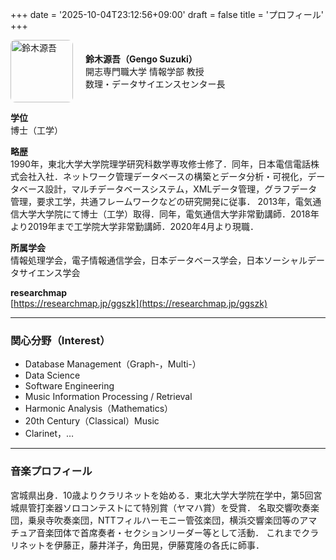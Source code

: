 +++
date = '2025-10-04T23:12:56+09:00'
draft = false
title = 'プロフィール'
+++
<div style="display: flex; align-items: center; gap: 20px;">
  <img src="/images/ggszk.jpg" alt="鈴木源吾" width="100" style="border-radius: 8px;">
  <div>
    <strong>鈴木源吾（Gengo Suzuki）</strong><br>
    開志専門職大学 情報学部 教授<br>
    数理・データサイエンスセンター長<br>
  </div>
</div>

**学位**  
博士（工学）

**略歴**  
1990年，東北大学大学院理学研究科数学専攻修士修了．同年，日本電信電話株式会社入社．ネットワーク管理データベースの構築とデータ分析・可視化，データベース設計，マルチデータベースシステム，XMLデータ管理，グラフデータ管理，要求工学，共通フレームワークなどの研究開発に従事．  2013年，電気通信大学大学院にて博士（工学）取得．同年，電気通信大学非常勤講師．2018年より2019年まで工学院大学非常勤講師．2020年4月より現職．

**所属学会**  
情報処理学会，電子情報通信学会，日本データベース学会，日本ソーシャルデータサイエンス学会

**researchmap**  
[https://researchmap.jp/ggszk](https://researchmap.jp/ggszk)

---
### 関心分野（Interest）

- Database Management（Graph-，Multi-）
- Data Science  
- Software Engineering  
- Music Information Processing / Retrieval  
- Harmonic Analysis（Mathematics）  
- 20th Century（Classical）Music  
- Clarinet，…

---
### 音楽プロフィール

宮城県出身．10歳よりクラリネットを始める．東北大学大学院在学中，第5回宮城県管打楽器ソロコンテストにて特別賞（ヤマハ賞）を受賞．
名取交響吹奏楽団，乗泉寺吹奏楽団，NTTフィルハーモニー管弦楽団，横浜交響楽団等のアマチュア音楽団体で首席奏者・セクションリーダー等として活動． 
これまでクラリネットを伊藤正，藤井洋子，角田晃，伊藤寛隆の各氏に師事．
